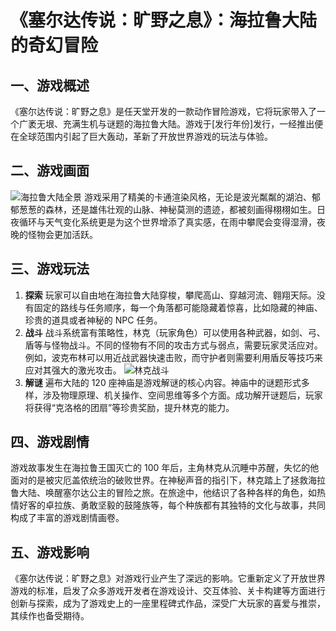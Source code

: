 # 《塞尔达传说：旷野之息》：海拉鲁大陆的奇幻冒险

## 一、游戏概述
《塞尔达传说：旷野之息》是任天堂开发的一款动作冒险游戏，它将玩家带入了一个广袤无垠、充满生机与谜题的海拉鲁大陆。游戏于[发行年份]发行，一经推出便在全球范围内引起了巨大轰动，革新了开放世界游戏的玩法与体验。

## 二、游戏画面
![海拉鲁大陆全景](https://image.ibb.co/c92m9z/hyrule.jpg)
游戏采用了精美的卡通渲染风格，无论是波光粼粼的湖泊、郁郁葱葱的森林，还是雄伟壮观的山脉、神秘莫测的遗迹，都被刻画得栩栩如生。日夜循环与天气变化系统更是为这个世界增添了真实感，在雨中攀爬会变得湿滑，夜晚的怪物会更加活跃。

## 三、游戏玩法
1. **探索**
玩家可以自由地在海拉鲁大陆穿梭，攀爬高山、穿越河流、翱翔天际。没有固定的路线与任务顺序，每一个角落都可能隐藏着惊喜，比如隐藏的神庙、珍贵的道具或者神秘的 NPC 任务。
2. **战斗**
战斗系统富有策略性，林克（玩家角色）可以使用各种武器，如剑、弓、盾等与怪物战斗。不同的怪物有不同的攻击方式与弱点，需要玩家灵活应对。例如，波克布林可以用近战武器快速击败，而守护者则需要利用盾反等技巧来应对其强大的激光攻击。
![林克战斗](https://image.ibb.co/k7Gm9z/link_fighting.jpg)
3. **解谜**
遍布大陆的 120 座神庙是游戏解谜的核心内容。神庙中的谜题形式多样，涉及物理原理、机关操作、空间思维等多个方面。成功解开谜题后，玩家将获得“克洛格的团扇”等珍贵奖励，提升林克的能力。

## 四、游戏剧情
游戏故事发生在海拉鲁王国灭亡的 100 年后，主角林克从沉睡中苏醒，失忆的他面对的是被灾厄盖侬统治的破败世界。在神秘声音的指引下，林克踏上了拯救海拉鲁大陆、唤醒塞尔达公主的冒险之旅。在旅途中，他结识了各种各样的角色，如热情好客的卓拉族、勇敢坚毅的鼓隆族等，每个种族都有其独特的文化与故事，共同构成了丰富的游戏剧情画卷。

## 五、游戏影响
《塞尔达传说：旷野之息》对游戏行业产生了深远的影响。它重新定义了开放世界游戏的标准，启发了众多游戏开发者在游戏设计、交互体验、关卡构建等方面进行创新与探索，成为了游戏史上的一座里程碑式作品，深受广大玩家的喜爱与推崇，其续作也备受期待。
